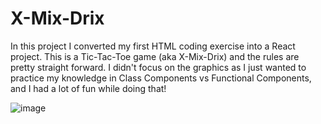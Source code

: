 
# X-Mix-Drix

In this project I converted my first HTML coding exercise into a React project. This is a Tic-Tac-Toe game (aka X-Mix-Drix) and the rules are pretty straight forward.
I didn't focus on the graphics as I just wanted to practice my knowledge in Class Components vs Functional Components, and I had a lot of fun while doing that!

![image](https://user-images.githubusercontent.com/68274794/103468364-0ff7da00-4d61-11eb-81d6-c6476bc6df72.png)

